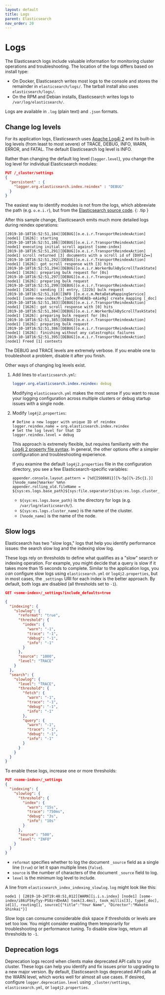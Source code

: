 ```yaml
---
layout: default
title: Logs
parent: Elasticsearch
nav_order: 20
---
```


# Logs

The Elasticsearch logs include valuable information for monitoring cluster operations and troubleshooting. The location of the logs differs based on install type:

- On Docker, Elasticsearch writes most logs to the console and stores the remainder in `elasticsearch/logs/`. The tarball install also uses `elasticsearch/logs/`.
- On the RPM and Debian installs, Elasticsearch writes logs to `/var/log/elasticsearch/`.

Logs are available in `.log` (plain text) and `.json` formats.


## Change log levels

For its application logs, Elasticsearch uses [Apache Log4j 2](https://logging.apache.org/log4j/2.x/) and its built-in log levels (from least to most severe) of TRACE, DEBUG, INFO, WARN, ERROR, and FATAL. The default Elasticsearch log level is INFO.

Rather than changing the default log level (`logger.level`), you change the log level for individual Elasticsearch modules:

```json
PUT /_cluster/settings
{
  "persistent" : {
    "logger.org.elasticsearch.index.reindex" : "DEBUG"
  }
}
```

The easiest way to identify modules is not from the logs, which abbreviate the path (e.g. `o.e.i.r`), but from the [Elasticsearch source code](https://github.com/elastic/elasticsearch/tree/master/server/src/main/java/org/elasticsearch).
{: .tip }

After this sample change, Elasticsearch emits much more detailed logs during reindex operations:

```
[2019-10-18T16:52:51,184][DEBUG][o.e.i.r.TransportReindexAction] [node1] [1626]: starting
[2019-10-18T16:52:51,186][DEBUG][o.e.i.r.TransportReindexAction] [node1] executing initial scroll against [some-index]
[2019-10-18T16:52:51,291][DEBUG][o.e.i.r.TransportReindexAction] [node1] scroll returned [3] documents with a scroll id of [DXF1Z==]
[2019-10-18T16:52:51,292][DEBUG][o.e.i.r.TransportReindexAction] [node1] [1626]: got scroll response with [3] hits
[2019-10-18T16:52:51,294][DEBUG][o.e.i.r.WorkerBulkByScrollTaskState] [node1] [1626]: preparing bulk request for [0s]
[2019-10-18T16:52:51,297][DEBUG][o.e.i.r.TransportReindexAction] [node1] [1626]: preparing bulk request
[2019-10-18T16:52:51,299][DEBUG][o.e.i.r.TransportReindexAction] [node1] [1626]: sending [3] entry, [222b] bulk request
[2019-10-18T16:52:51,310][INFO ][o.e.c.m.MetaDataMappingService] [node1] [some-new-index/R-j3adc6QTmEAEb-eAie9g] create_mapping [_doc]
[2019-10-18T16:52:51,383][DEBUG][o.e.i.r.TransportReindexAction] [node1] [1626]: got scroll response with [0] hits
[2019-10-18T16:52:51,384][DEBUG][o.e.i.r.WorkerBulkByScrollTaskState] [node1] [1626]: preparing bulk request for [0s]
[2019-10-18T16:52:51,385][DEBUG][o.e.i.r.TransportReindexAction] [node1] [1626]: preparing bulk request
[2019-10-18T16:52:51,386][DEBUG][o.e.i.r.TransportReindexAction] [node1] [1626]: finishing without any catastrophic failures
[2019-10-18T16:52:51,395][DEBUG][o.e.i.r.TransportReindexAction] [node1] Freed [1] contexts
```

The DEBUG and TRACE levels are extremely verbose. If you enable one to troubleshoot a problem, disable it after you finish.

Other ways of changing log levels exist.

1. Add lines to `elasticsearch.yml`:

   ```yml
   logger.org.elasticsearch.index.reindex: debug
   ```

   Modifying `elasticsearch.yml` makes the most sense if you want to reuse your logging configuration across multiple clusters or debug startup issues with a single node.

2. Modify `log4j2.properties`:

   ```
   # Define a new logger with unique ID of reindex
   logger.reindex.name = org.elasticsearch.index.reindex
   # Set the log level for that ID
   logger.reindex.level = debug
   ```

   This approach is extremely flexible, but requires familiarity with the [Log4j 2 property file syntax](https://logging.apache.org/log4j/2.x/manual/configuration.html#Properties). In general, the other options offer a simpler configuration and troubleshooting experience.

   If you examine the default `log4j2.properties` file in the configuration directory, you see a few Elasticsearch-specific variables:

   ```
   appender.console.layout.pattern = [%d{ISO8601}][%-5p][%-25c{1.}] [%node_name]%marker %m%n
   appender.rolling_old.fileName = ${sys:es.logs.base_path}${sys:file.separator}${sys:es.logs.cluster_name}.log
   ```

   - `${sys:es.logs.base_path}` is the directory for logs (e.g. `/var/log/elasticsearch/`).
   - `${sys:es.logs.cluster_name}` is the name of the cluster.
   - `[%node_name]` is the name of the node.


## Slow logs

Elasticsearch has two "slow logs," logs that help you identify performance issues: the search slow log and the indexing slow log.

These logs rely on thresholds to define what qualifies as a "slow" search or indexing operation. For example, you might decide that a query is slow if it takes more than 15 seconds to complete. Similar to the application logs, you *can* configure slow logs using `elasticsearch.yml` or `log4j2.properties`, but in most cases, the `_settings` URI for each index is the better approach. By default, both logs are disabled (all thresholds set to `-1`).

```json
GET <some-index>/_settings?include_defaults=true

{
  "indexing": {
    "slowlog": {
      "reformat": "true",
      "threshold": {
        "index": {
          "warn": "-1",
          "trace": "-1",
          "debug": "-1",
          "info": "-1"
        }
      },
      "source": "1000",
      "level": "TRACE"
    }
  },
  "search": {
    "slowlog": {
      "level": "TRACE",
      "threshold": {
        "fetch": {
          "warn": "-1",
          "trace": "-1",
          "debug": "-1",
          "info": "-1"
        },
        "query": {
          "warn": "-1",
          "trace": "-1",
          "debug": "-1",
          "info": "-1"
        }
      }
    }
  }
}
```

To enable these logs, increase one or more thresholds:

```json
PUT <some-index>/_settings
{
  "indexing": {
    "slowlog": {
      "threshold": {
        "index": {
          "warn": "15s",
          "trace": "750ms",
          "debug": "3s",
          "info": "10s"
        }
      },
      "source": "500",
      "level": "INFO"
    }
  }
}
```

- `reformat` specifies whether to log the document `_source` field as a single line (`true`) or let it span multiple lines (`false`).
- `source` is the number of characters of the document `_source` field to log.
- `level` is the minimum log level to include.

A line from `elasticsearch_index_indexing_slowlog.log` might look like this:

```
node1 | [2019-10-24T19:48:51,012][WARN][i.i.s.index] [node1] [some-index/i86iF5kyTyy-PS8zrdDeAA] took[3.4ms], took_millis[3], type[_doc], id[1], routing[], source[{"title":"Your Name", "Director":"Makoto Shinkai"}]
```

Slow logs can consume considerable disk space if thresholds or levels are set too low. You might consider enabling them temporarily for troubleshooting or performance tuning. To disable slow logs, return all thresholds to `-1`.


## Deprecation logs

Deprecation logs record when clients make deprecated API calls to your cluster. These logs can help you identify and fix issues prior to upgrading to a new major version. By default, Elasticsearch logs deprecated API calls at the WARN level, which works well for almost all use cases. If desired, configure `logger.deprecation.level` using `_cluster/settings`, `elasticsearch.yml`, or `log4j2.properties`.
